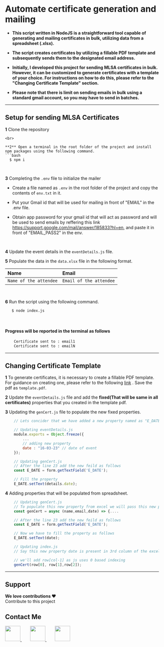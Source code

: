 # Automate certificate generation and mailing

- **This script written in NodeJS is a straightforward tool capable of generating and mailing certificates in bulk, utilizing data from a spreadsheet (.xlsx).**

- **The script creates certificates by utilizing a fillable PDF template and subsequently sends them to the designated email address.**

- **Initially, I developed this project for sending MLSA certificates in bulk. However, it can be customized to generate certificates with a template of your choice. For instructions on how to do this, please refer to the "Changing Certificate Template" section.**  

- **Please note that there is limit on sending emails in bulk using a standard gmail account, so you may have to send in batches.**

<hr>

## Setup for sending MLSA Certificates

**1** Clone the repository
```
<br>

**2** Open a terminal in the root folder of the project and install npm packages using the following command.
```bash
  $ npm i
```
<br>

**3** Completing the ```.env``` file to initialize the mailer

- Create a file named as ```.env``` in the root folder of the project and copy the contents of ```env.txt``` in it. 

- Put your Gmail id that will be used for mailing in front of "EMAIL" in the .env file.

- Obtain app password for your gmail id that will act as password and will be used to send emails by reffering this link https://support.google.com/mail/answer/185833?hl=en, and paste it in front of "EMAIL_PASS2" in the env.
<br>

**4** Update the event details in the ```eventDetails.js``` file. 
<br>

**5** Populate the data in the ```data.xlsx``` file in the following format.

| Name  | Email|
| :--------- | :------- | 
| `Name of the attendee`    | `Email of the attendee` | 

<br>

**6** Run the script using the following command. 
```bash
   $ node index.js
```
<br>

#### Progress will be reported in the terminal as follows
```bash
    Certificate sent to : email1
    Certificate sent to : emailN
```

<hr>

## Changing Certificate Template


**1** To generate certificates, it is necessary to create a fillable PDF template. For guidance on creating one, please refer to the following <a href="https://www.youtube.com/watch?v=6cYpJJxvZMc" target="_blank" rel="noopener noreferrer">link</a> . Save the pdf as ```template.pdf```.

**2** Update the ```eventDetails.js``` file and add the **fixed(That will be same in all certificates)** properties that you created in the template pdf. 


**3** Updating the ```genCert.js``` file to populate the new fixed properties.

```javascript
    // Lets concider that we have added a new property named as "E_DATE" and that will be fixed in all certificates

    // Updating eventDetails.js
    module.exports = Object.freeze({
        ...
        // adding new property
        date : "16-03-23" // date of event
    });

    // Updating genCert.js
    // After the line 23 add the new feild as follows
    const E_DATE = form.getTextField('E_DATE');

    // Fill the property
    E_DATE.setText(details.date);
```

**4** Adding properties that will be populated from spreadsheet.

```javascript
    // Updating genCert.js
    // To populate this new property from excel we will pass this new property as a parameter to the function genCert present at line 10 as follows
    const genCert = async (name,email,date) => {....

    // After the line 23 add the new feild as follows
    const E_DATE = form.getTextField('E_DATE');

    // Now we have to fill the property as follows
    E_DATE.setText(date);

    // Updating index.js
    // Say this new property date is present in 3rd column of the excel sheet, so we'll modify line no 18 as follows

    // we'll add row[col-1] as js uses 0 based indexing
    genCert(row[0], row[1],row[2]);
``` 

<hr>

## Support


**We love contributions ❤️** <br>Contribute to this project

## Contact Me <br>


<a href="https://www.linkedin.com/in/kshitijvarma21/" target="_blank" rel="noopener noreferrer">
  <img src="https://cdn-icons-png.flaticon.com/512/1384/1384014.png" alt="" width="50px" height="50px">
</a>
&nbsp;&nbsp;&nbsp;&nbsp;&nbsp;&nbsp;
<a href="https://github.com/kstij" target="_blank" rel="noopener noreferrer">
  <img src="https://cdn-icons-png.flaticon.com/512/733/733609.png" alt="" width="50px" height="50px">
</a>
&nbsp;&nbsp;&nbsp;&nbsp;&nbsp;&nbsp;
<a href="mailto://kshitijvarma21@gmail.com" target="_blank" rel="noopener noreferrer">
  <img src="https://cdn-icons-png.flaticon.com/512/60/60543.png" alt="" width="50px" height="50px">
</a>

